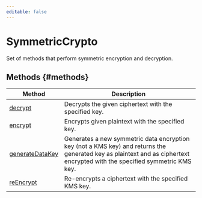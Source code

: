 ```yaml
---
editable: false
---
```


# SymmetricCrypto
Set of methods that perform symmetric encryption and decryption.

## Methods {#methods}
Method | Description
--- | ---
[decrypt](decrypt.md) | Decrypts the given ciphertext with the specified key.
[encrypt](encrypt.md) | Encrypts given plaintext with the specified key.
[generateDataKey](generateDataKey.md) | Generates a new symmetric data encryption key (not a KMS key) and returns the generated key as plaintext and as ciphertext encrypted with the specified symmetric KMS key.
[reEncrypt](reEncrypt.md) | Re-encrypts a ciphertext with the specified KMS key.